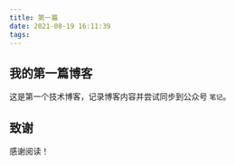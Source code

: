 ```yaml
---
title: 第一篇
date: 2021-08-19 16:11:39
tags:
---
```

## 我的第一篇博客
这是第一个技术博客，记录博客内容并尝试同步到公众号 `笔记`。

## 致谢
感谢阅读！
